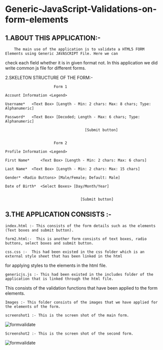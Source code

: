 Generic-JavaScript-Validations-on-form-elements
===============================================
  
1.ABOUT THIS APPLICATION:-
----------------------------------------
	  	The main use of the application is to validate a HTML5 FORM Elements using Generic JAVASCRIPT File. Here we can 
check each field whether it is in given format not.	In this application we did write common js file for different forms.


2.SKELETON STRUCTURE OF THE FORM:-

			              Form 1

	Account Information	<Legend>

	Username*	<Text Box> [Length - Min: 2 chars: Max: 8 chars; Type: Alphanumeric]

	Password*	<Text Box> [Decoded; Length - Max: 6 chars; Type: Alphanumeric]

						              	[Submit button] 


			              Form 2
				
	Profile Information	<Legend>

	First Name* 	<Text Box> [Length - Min: 2 chars: Max: 6 chars] 

	Last Name*	<Text Box> [Length - Min: 2 chars: Max: 15 chars] 

	Gender*	<Radio Buttons> [Male/Female; Default: Male]

	Date of Birth*	<Select Boxes> [Day/Month/Year]

										
							          [Submit button] 


3.THE APPLICATION CONSISTS :-
-------------------------------------------

	index.html :- This consists of the form details such as the elements (Text boxes and submit button).
	
	form2.html:-  This is another form consists of text boxes, radio buttons, select boxes and submit button.

	css.css :-  This had been existed in the css folder which is an external style sheet that has been linked in the html 
for applying styles to the elements in the html file.

	genericjs.js :- This had been existed in the includes folder of the application that is linked through the html file. 
This consists of the validation functions that have been applied to the form elements.

	
	Images :- This folder consists of the images that we have applied for the elements of the form.

	screenshot1 :- This is the screen shot of the main form.

<img style="max-width:100%;" src="https://github.com/veerababu-nyros/Generic-JavaScript-Validations-on-form-elements/raw/master/Screenshot1.bmp" alt="formvalidate" title="formvalidate">

	Screenshot2 :- This is the screen shot of the second form.

<img style="max-width:100%;" src="https://github.com/veerababu-nyros/Generic-JavaScript-Validations-on-form-elements/raw/master/Screenshot2.bmp" alt="formvalidate" title="formvalidate">

